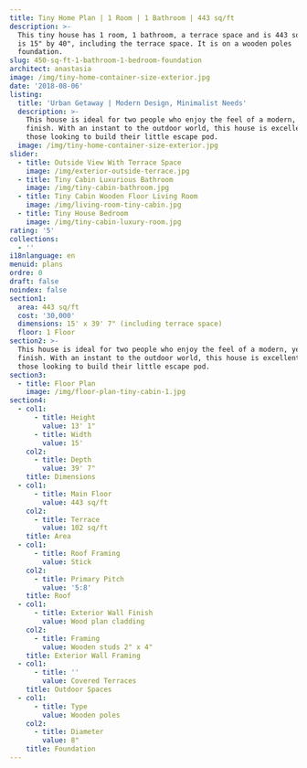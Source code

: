 ```yaml
---
title: Tiny Home Plan | 1 Room | 1 Bathroom | 443 sq/ft
description: >-
  This tiny house has 1 room, 1 bathroom, a terrace space and is 443 sq/ft. It
  is 15" by 40", including the terrace space. It is on a wooden poles
  foundation.
slug: 450-sq-ft-1-bathroom-1-bedroom-foundation
architect: anastasia
image: /img/tiny-home-container-size-exterior.jpg
date: '2018-08-06'
listing:
  title: 'Urban Getaway | Modern Design, Minimalist Needs'
  description: >-
    This house is ideal for two people who enjoy the feel of a modern, yet warm
    finish. With an instant to the outdoor world, this house is excellent for
    those looking to build their little escape pod.
  image: /img/tiny-home-container-size-exterior.jpg
slider:
  - title: Outside View With Terrace Space
    image: /img/exterior-outside-terrace.jpg
  - title: Tiny Cabin Luxurious Bathroom
    image: /img/tiny-cabin-bathroom.jpg
  - title: Tiny Cabin Wooden Floor Living Room
    image: /img/living-room-tiny-cabin.jpg
  - title: Tiny House Bedroom
    image: /img/tiny-cabin-luxury-room.jpg
rating: '5'
collections:
  - ''
i18nlanguage: en
menuid: plans
ordre: 0
draft: false
noindex: false
section1:
  area: 443 sq/ft
  cost: '30,000'
  dimensions: 15' x 39' 7" (including terrace space)
  floor: 1 Floor
section2: >-
  This house is ideal for two people who enjoy the feel of a modern, yet warm
  finish. With an instant to the outdoor world, this house is excellent for
  those looking to build their little escape pod.
section3:
  - title: Floor Plan
    image: /img/floor-plan-tiny-cabin-1.jpg
section4:
  - col1:
      - title: Height
        value: 13' 1"
      - title: Width
        value: 15'
    col2:
      - title: Depth
        value: 39' 7"
    title: Dimensions
  - col1:
      - title: Main Floor
        value: 443 sq/ft
    col2:
      - title: Terrace
        value: 102 sq/ft
    title: Area
  - col1:
      - title: Roof Framing
        value: Stick
    col2:
      - title: Primary Pitch
        value: '5:8'
    title: Roof
  - col1:
      - title: Exterior Wall Finish
        value: Wood plan cladding
    col2:
      - title: Framing
        value: Wooden studs 2" x 4"
    title: Exterior Wall Framing
  - col1:
      - title: ''
        value: Covered Terraces
    title: Outdoor Spaces
  - col1:
      - title: Type
        value: Wooden poles
    col2:
      - title: Diameter
        value: 8"
    title: Foundation
---
```


